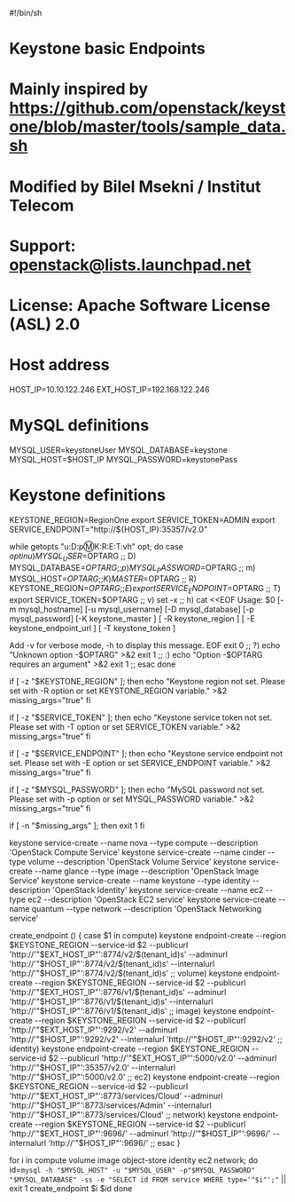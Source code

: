 #!/bin/sh
#
# Keystone basic Endpoints


# Mainly inspired by https://github.com/openstack/keystone/blob/master/tools/sample_data.sh


# Modified by Bilel Msekni / Institut Telecom
#
# Support: openstack@lists.launchpad.net
# License: Apache Software License (ASL) 2.0
#


# Host address
HOST_IP=10.10.122.246
EXT_HOST_IP=192.168.122.246


# MySQL definitions
MYSQL_USER=keystoneUser
MYSQL_DATABASE=keystone
MYSQL_HOST=$HOST_IP
MYSQL_PASSWORD=keystonePass


# Keystone definitions
KEYSTONE_REGION=RegionOne
export SERVICE_TOKEN=ADMIN
export SERVICE_ENDPOINT="http://${HOST_IP}:35357/v2.0"


while getopts "u:D:p:m:K:R:E:T:vh" opt; do
  case $opt in
    u)
      MYSQL_USER=$OPTARG
      ;;
    D)
      MYSQL_DATABASE=$OPTARG
      ;;
    p)
      MYSQL_PASSWORD=$OPTARG
      ;;
    m)
      MYSQL_HOST=$OPTARG
      ;;
    K)
      MASTER=$OPTARG
      ;;
    R)
      KEYSTONE_REGION=$OPTARG
      ;;
    E)
      export SERVICE_ENDPOINT=$OPTARG
      ;;
    T)
      export SERVICE_TOKEN=$OPTARG
      ;;
    v)
      set -x
      ;;
    h)
      cat <<EOF
Usage: $0 [-m mysql_hostname] [-u mysql_username] [-D mysql_database] [-p mysql_password]
       [-K keystone_master ] [ -R keystone_region ] [ -E keystone_endpoint_url ] 
       [ -T keystone_token ]
          
Add -v for verbose mode, -h to display this message.
EOF
      exit 0
      ;;
    \?)
      echo "Unknown option -$OPTARG" >&2
      exit 1
      ;;
    :)
      echo "Option -$OPTARG requires an argument" >&2
      exit 1
      ;;
  esac
done  


if [ -z "$KEYSTONE_REGION" ]; then
  echo "Keystone region not set. Please set with -R option or set KEYSTONE_REGION variable." >&2
  missing_args="true"
fi


if [ -z "$SERVICE_TOKEN" ]; then
  echo "Keystone service token not set. Please set with -T option or set SERVICE_TOKEN variable." >&2
  missing_args="true"
fi


if [ -z "$SERVICE_ENDPOINT" ]; then
  echo "Keystone service endpoint not set. Please set with -E option or set SERVICE_ENDPOINT variable." >&2
  missing_args="true"
fi


if [ -z "$MYSQL_PASSWORD" ]; then
  echo "MySQL password not set. Please set with -p option or set MYSQL_PASSWORD variable." >&2
  missing_args="true"
fi


if [ -n "$missing_args" ]; then
  exit 1
fi
 
keystone service-create --name nova --type compute --description 'OpenStack Compute Service'
keystone service-create --name cinder --type volume --description 'OpenStack Volume Service'
keystone service-create --name glance --type image --description 'OpenStack Image Service'
keystone service-create --name keystone --type identity --description 'OpenStack Identity'
keystone service-create --name ec2 --type ec2 --description 'OpenStack EC2 service'
keystone service-create --name quantum --type network --description 'OpenStack Networking service'


create_endpoint () {
  case $1 in
    compute)
    keystone endpoint-create --region $KEYSTONE_REGION --service-id $2 --publicurl 'http://'"$EXT_HOST_IP"':8774/v2/$(tenant_id)s' --adminurl 'http://'"$HOST_IP"':8774/v2/$(tenant_id)s' --internalurl 'http://'"$HOST_IP"':8774/v2/$(tenant_id)s'
    ;;
    volume)
    keystone endpoint-create --region $KEYSTONE_REGION --service-id $2 --publicurl 'http://'"$EXT_HOST_IP"':8776/v1/$(tenant_id)s' --adminurl 'http://'"$HOST_IP"':8776/v1/$(tenant_id)s' --internalurl 'http://'"$HOST_IP"':8776/v1/$(tenant_id)s'
    ;;
    image)
    keystone endpoint-create --region $KEYSTONE_REGION --service-id $2 --publicurl 'http://'"$EXT_HOST_IP"':9292/v2' --adminurl 'http://'"$HOST_IP"':9292/v2' --internalurl 'http://'"$HOST_IP"':9292/v2'
    ;;
    identity)
    keystone endpoint-create --region $KEYSTONE_REGION --service-id $2 --publicurl 'http://'"$EXT_HOST_IP"':5000/v2.0' --adminurl 'http://'"$HOST_IP"':35357/v2.0' --internalurl 'http://'"$HOST_IP"':5000/v2.0'
    ;;
    ec2)
    keystone endpoint-create --region $KEYSTONE_REGION --service-id $2 --publicurl 'http://'"$EXT_HOST_IP"':8773/services/Cloud' --adminurl 'http://'"$HOST_IP"':8773/services/Admin' --internalurl 'http://'"$HOST_IP"':8773/services/Cloud'
    ;;
    network)
    keystone endpoint-create --region $KEYSTONE_REGION --service-id $2 --publicurl 'http://'"$EXT_HOST_IP"':9696/' --adminurl 'http://'"$HOST_IP"':9696/' --internalurl 'http://'"$HOST_IP"':9696/'
    ;;
  esac
}


for i in compute volume image object-store identity ec2 network; do
  id=`mysql -h "$MYSQL_HOST" -u "$MYSQL_USER" -p"$MYSQL_PASSWORD" "$MYSQL_DATABASE" -ss -e "SELECT id FROM service WHERE type='"$i"';"` || exit 1
  create_endpoint $i $id
done

